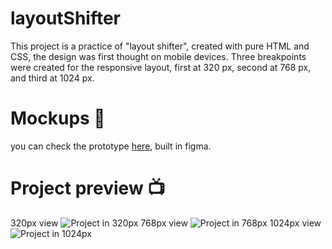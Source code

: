 # layoutShifter

This project is a practice of "layout shifter", created with pure HTML and CSS, the design was first thought on mobile devices.
Three breakpoints were created for the responsive layout, first at 320 px, second at 768 px, and third at 1024 px.

# Mockups 🎨
you can check the prototype <a href="https://www.figma.com/file/pgQv5T9yKyyeFVt3wmDJmI/Layout-shifter?node-id=0%3A1">here</a>, built in figma.

# Project preview 📺
320px view
<img src="https://i.ibb.co/0GFzFq2/min-width-320px.png" alt="Project in 320px"/>
768px view
<img src="https://i.ibb.co/MZV9V4C/min-width-768px.png" alt="Project in 768px"/>
1024px view
<img src="https://i.ibb.co/PDydzB4/max-width-1024px.png" alt="Project in 1024px"/>
